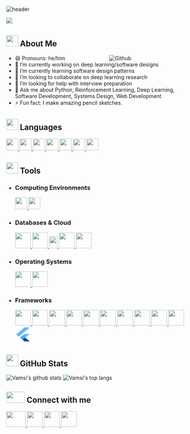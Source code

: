 ![header](https://capsule-render.vercel.app/api?type=waving&color=gradient&customColorList=10&height=300&section=header&text=Hi,%20I'm%20Vamsi%20!!%20👋&fontSize=60&animation=fadeIn&fontAlignY=38&desc={Software%20Development}%20∪%20{Research}&animation=scaleIn&descAlignY=51&descAlign=62) 

![](https://komarev.com/ghpvc/?username=Vamsi995&label=PROFILE+VIEWS&color=dc143c)

<!--
[![Typing SVG](https://readme-typing-svg.demolab.com/?lines={Software+Development}+∪+{Research})](https://git.io/typing-svg)

-->

<h2> <img src="https://cdn.edu.buncee.com/assets/48c9418aae96bd73814084fb7a379840/animation-imagination-speachbubble-0325820.gif" width=32px height=30px> About Me </h2>

<img width="45%" align="right" alt="Github" src="https://raw.githubusercontent.com/rahulbanerjee26/githubProfileReadmeGenerator/47a1a7b035154ce002fffc42e803b6ca8acbc4f3/gifs/git-header.svg" />

- 😄 Pronouns: he/him
- 🔭 I’m currently working on deep learning/software designs
- 🌱 I’m currently learning software design patterns
- 👯 I’m looking to collaborate on deep learning research
- 🤔 I’m looking for help with interview preparation
- 💬 Ask me about Python, Reinforcement Learning, Deep Learning, Software Development, Systems Design, Web Development
- ⚡ Fun fact: I make amazing pencil sketches. 


<!-- Languages -->

<h2> <img src = "https://raw.githubusercontent.com/rahulbanerjee26/githubProfileReadmeGenerator/main/gifs/code.gif" width = 32px height=30px> Languages </h2>
<a href= https://www.python.org/> <img width ='32px' height='32px' src ='https://raw.githubusercontent.com/rahulbanerjee26/githubAboutMeGenerator/main/icons/python.svg'> </a>
<a href= https://github.com/?tab=repositories&q=&type=&language=javascript&sort= > <img width ='32px' height='32px' src ='https://raw.githubusercontent.com/rahulbanerjee26/githubAboutMeGenerator/main/icons/javascript.svg'> </a>
<a href= https://github.com/?tab=repositories&q=&type=&language=c&sort= > <img width ='32px' height='32px' src ='https://raw.githubusercontent.com/rahulbanerjee26/githubAboutMeGenerator/main/icons/c.svg'> </a>
<a href= https://github.com/?tab=repositories&q=&type=&language=cpp&sort= > <img width ='32px' height='32px' src ='https://raw.githubusercontent.com/rahulbanerjee26/githubAboutMeGenerator/main/icons/cpp.svg'> </a>
<a href= https://github.com/?tab=repositories&q=&type=&language=java&sort= > <img width ='32px' height='32px' src ='https://www.svgrepo.com/show/303388/java-4-logo.svg'> </a>
<a href= https://github.com/?tab=repositories&q=&type=&language=bash&sort= > <img width ='32px' height='32px' src ='https://upload.wikimedia.org/wikipedia/commons/thumb/4/4b/Bash_Logo_Colored.svg/1200px-Bash_Logo_Colored.svg.png'> </a>
<a href= https://github.com/?tab=repositories&q=&type=&language=bash&sort= > <img width ='32px' height='32px' src ='https://upload.wikimedia.org/wikipedia/commons/thumb/3/38/HTML5_Badge.svg/2048px-HTML5_Badge.svg.png'> </a>



<!-- Tools -->

<h2> <img src = "https://media.baamboozle.com/uploads/images/486794/1632048628_42571.gif" width = 32px height=30px> Tools </h2>



- <h3>Computing Environments</h3>
  <a href= https://github.com/?tab=repositories&q=&type=&language=python&sort= > <img width ='32px' height='32px' src ='https://www.docker.com/wp-content/uploads/2022/03/vertical-logo-monochromatic.png'> </a>
   <a href= https://github.com/?tab=repositories&q=&type=&language=python&sort= > <img width ='32px' height='32px' src ='https://upload.wikimedia.org/wikipedia/commons/thumb/2/21/Matlab_Logo.png/667px-Matlab_Logo.png'> </a>
  


- <h3>Databases & Cloud</h3>
  <a href= https://github.com/?tab=repositories&q=&type=&language=python&sort= > <img width ='42px' height='42px' src ='https://cdn.worldvectorlogo.com/logos/mongodb-icon-1.svg'> </a>
   <a href= https://github.com/?tab=repositories&q=&type=&language=python&sort= > <img width ='42px' height='42px' src ='https://cdn.cdnlogo.com/logos/m/47/mysql.svg'> </a>
   <a href= https://github.com/?tab=repositories&q=&type=&language=python&sort= > <img width ='22px' height='32px' src ='https://seeklogo.com/images/F/firebase-logo-402F407EE0-seeklogo.com.png'> </a>
   <a href= https://github.com/?tab=repositories&q=&type=&language=python&sort= > <img width ='42px' height='42px' src ='https://www.seidengroup.com/wp-content/uploads/2020/12/mariadb-logo.png'> </a>
   <a href= https://github.com/?tab=repositories&q=&type=&language=python&sort= > <img width ='42px' height='42px' src ='https://upload.wikimedia.org/wikipedia/commons/thumb/0/01/Google-cloud-platform.svg/2048px-Google-cloud-platform.svg.png'> </a>



- <h3>Operating Systems</h3>
   <a href= https://github.com/?tab=repositories&q=&type=&language=python&sort= > <img width ='42px' height='42px' src ='https://upload.wikimedia.org/wikipedia/commons/thumb/9/9e/UbuntuCoF.svg/768px-UbuntuCoF.svg.png?20120210072525'> </a>
   <a href= https://github.com/?tab=repositories&q=&type=&language=python&sort= > <img width ='42px' height='42px' src ='https://upload.wikimedia.org/wikipedia/commons/thumb/4/44/Microsoft_logo.svg/768px-Microsoft_logo.svg.png?20210729021049'> </a>


- <h3>Frameworks</h3>
  <a href= https://github.com/?tab=repositories&q=&type=&language=python&sort= > <img width ='42px' height='42px' src  ='https://upload.wikimedia.org/wikipedia/commons/thumb/3/3f/Git_icon.svg/1200px-Git_icon.svg.png'> </a>
  <a href= https://github.com/?tab=repositories&q=&type=&language=python&sort= > <img width ='42px' height='42px' src  ='https://upload.wikimedia.org/wikipedia/commons/thumb/2/2d/Tensorflow_logo.svg/957px-Tensorflow_logo.svg.png'> </a>
  <a href= https://github.com/?tab=repositories&q=&type=&language=python&sort= > <img width ='42px' height='42px' src  ='https://upload.wikimedia.org/wikipedia/commons/thumb/1/10/PyTorch_logo_icon.svg/1200px-PyTorch_logo_icon.svg.png'> </a>
  <a href= https://github.com/?tab=repositories&q=&type=&language=python&sort= > <img width ='42px' height='42px' src  ='https://www.gymlibrary.dev/_static/img/gym_logo_white.svg'> </a>
  <a href= https://github.com/?tab=repositories&q=&type=&language=python&sort= > <img width ='42px' height='42px' src  ='https://cdn.freebiesupply.com/logos/large/2x/latex-logo-svg-vector.svg'> </a>
  <a href= https://github.com/?tab=repositories&q=&type=&language=python&sort= > <img width ='42px' height='42px' src  ='https://upload.wikimedia.org/wikipedia/commons/thumb/d/d9/Node.js_logo.svg/1280px-Node.js_logo.svg.png'> </a>
  <a href= https://github.com/?tab=repositories&q=&type=&language=python&sort= > <img width ='42px' height='42px' src  ='https://upload.wikimedia.org/wikipedia/commons/thumb/a/a7/React-icon.svg/2300px-React-icon.svg.png'> </a>
  <a href= https://github.com/?tab=repositories&q=&type=&language=python&sort= > <img width ='42px' height='42px' src  ='https://upload.wikimedia.org/wikipedia/commons/thumb/c/cf/Angular_full_color_logo.svg/240px-Angular_full_color_logo.svg.png'> </a>
  <a href= https://github.com/?tab=repositories&q=&type=&language=python&sort= > <img width ='42px' height='42px' src  ='https://upload.wikimedia.org/wikipedia/commons/thumb/3/33/Figma-logo.svg/1667px-Figma-logo.svg.png'> </a>
  <a href= https://github.com/?tab=repositories&q=&type=&language=python&sort= > <img width ='42px' height='42px' src  ='https://www.svgrepo.com/show/354115/nginx.svg'> </a>
  <a href= https://github.com/?tab=repositories&q=&type=&language=python&sort= > <img width ='42px' height='42px' src  ='https://raw.githubusercontent.com/dnfield/flutter_svg/7d374d7107561cbd906d7c0ca26fef02cc01e7c8/example/assets/flutter_logo.svg?sanitize=true'> </a>
  


<h2> <img src='https://octodex.github.com/images/daftpunktocat-guy.gif' width='32px' height=32px> GitHub Stats </h2>

![Vamsi's github stats](https://github-readme-stats.vercel.app/api?username=Vamsi995&count_private=true&show_icons=true&bg_color=DEG,5A2B7A,9D1B27,A57434&title_color=FFFFFF&text_color=FFFFFF&border_color=000000&layout=compact&include_all_commits=true&line_height=20)
![Vamsi's top langs](https://github-readme-stats.vercel.app/api/top-langs/?username=Vamsi995&hide=Roff&bg_color=DEG,5A2B7A,9D1B27,A57434&title_color=FFFFFF&text_color=FFFFFF&border_color=000000&layout=compact&include_all_commits=true&count_private=true&card_width=400)


<h2> <img src='https://raw.githubusercontent.com/rahulbanerjee26/githubProfileReadmeGenerator/main/gifs/handShake.gif' width="50px" height=30px> Connect with me  </h2>
<a href= mailto:saivamsi.ds123@gmail.com> <img width ='52px' height='42px' src  ='https://upload.wikimedia.org/wikipedia/commons/thumb/7/7e/Gmail_icon_%282020%29.svg/2560px-Gmail_icon_%282020%29.svg.png'> </a>
<a href= https://www.linkedin.com/in/sai-vamsi-alisetti-4892a4197/> <img width ='42px' height='42px' src  ='https://cdn-icons-png.flaticon.com/512/174/174857.png'> </a>
<a href= https://www.instagram.com/_v.um.see_/ > <img width ='42px' height='42px' src  ='https://upload.wikimedia.org/wikipedia/commons/thumb/e/e7/Instagram_logo_2016.svg/2048px-Instagram_logo_2016.svg.png'> </a>
<a href= https://www.facebook.com/alisetti.vamsi > <img width ='42px' height='42px' src  ='https://upload.wikimedia.org/wikipedia/commons/thumb/f/fb/Facebook_icon_2013.svg/2048px-Facebook_icon_2013.svg.png'> </a>










<!--
**Vamsi995/Vamsi995** is a ✨ _special_ ✨ repository because its `README.md` (this file) appears on your GitHub profile.

Here are some ideas to get you started:

- 🔭 I’m currently working on ... Nodejs, reactjs
- 🌱 I’m currently learning ... Flutter, Dart, Go
- 👯 I’m looking to collaborate on ... Literally anything, Always up to learning new things
- 🤔 I’m looking for help with ... 
- 💬 Ask me about ... Javascript, Python, Web Development
- 📫 How to reach me: ... 
- 😄 Pronouns: ... he/him
- ⚡ Fun fact: ... 
-->

